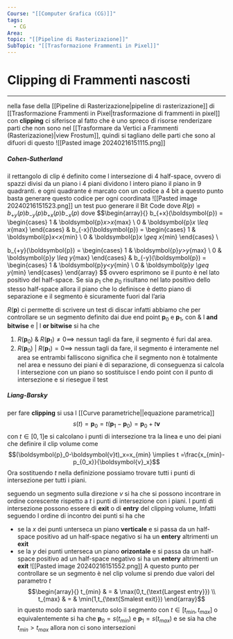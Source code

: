```yaml
---
Course: "[[Computer Grafica (CG)]]"
tags:
  - CG
Area: 
topic: "[[Pipeline di Rasterizazione]]"
SubTopic: "[[Trasformazione Frammenti in Pixel]]"
---
```


# Clipping di Frammenti nascosti
---
nella fase della [[Pipeline di Rasterizazione|pipeline di rasterizazione]] di  [[Trasformazione Frammenti in Pixel|trasformazione di frammenti in pixel]] con __clipping__ ci siferisce al fatto che è uno spreco di risorse renderizare parti che non sono nel [[Trasformare da Vertici a Frammenti (Rasterizazione)|view Frostum]], quindi si tagliano delle parti che sono al difuori di questo
![[Pasted image 20240216151115.png]]


##### Cohen-Sutherland
il rettangolo di clip é  definito come l intersezione di 4 half-space, ovvero di spazzi divisi da un piano
i 4 piani dividono l intero piano il piano in 9 quadranti. e ogni quadrante é marcato con un codice a 4 bit
a questo punto basta generare questo codice per ogni coordinata
![[Pasted image 20240216151523.png]]
un test puo generare il Bit Code dove $R(p)=b_{+y}(p)b_{-y}(p)b_{+x}(p)b_{-x}(p)$ dove $$\begin{array}{}
b_{+x}(\boldsymbol{p}) = \begin{cases}
1  &  \boldsymbol{p}_x>x_{max} \\
0 & \boldsymbol{p}_x \leq x_{max} 
\end{cases} & b_{-x}(\boldsymbol{p}) = \begin{cases}
1  &  \boldsymbol{p}_x<x_{min} \\
0 & \boldsymbol{p}_x \geq x_{min} 
\end{cases}  \\

b_{+y}(\boldsymbol{p}) = \begin{cases}
1  &  \boldsymbol{p}_y>y_{max} \\
0 & \boldsymbol{p}_y \leq y_{max} 
\end{cases} & b_{-y}(\boldsymbol{p}) = \begin{cases}
1  &  \boldsymbol{p}_y<y_{min} \\
0 & \boldsymbol{p}_y \geq y_{min} 
\end{cases}
\end{array} $$ ovvero esprimono se il punto è nel lato positivo del half-space.
Se sia $p_1$ che $p_0$ risultano nel lato positivo dello stesso  half-space allora il piano che lo definisce è detto piano di separazione e il segmento  è sicuramente fuori dal l’aria   

$R(\boldsymbol{p})$ ci permette di scrivere un test di discar infatti abbiamo che per controllare se un segmento definito dai due end point  $\boldsymbol{p}_0$ e $\boldsymbol{p}_{1}$, con $\&$ l  __and bitwise__ e $|$ l __or bitwise__  si ha che 
1. $R(\boldsymbol{p}_0)\ \& \ R(\boldsymbol{p}_1) \not =0 \implies$ nessun tagli da fare, il segmento é furi dal area.
2. $R(\boldsymbol{p}_0)\ | \ R(\boldsymbol{p}_1)  =0 \implies$ nessun tagli da fare, il segmento é  interamente nel area
se entrambi falliscono significa che il segmento non è totalmente nel area e nessuno dei piani è di separazione, di conseguenza si calcola l intersezione con un piano so sostituisce  l endo point con il punto di intersezione e si riesegue il test 



##### Liang-Barsky
per fare __clipping__ si usa l [[Curve parametriche||equazione parametrica]]
$$s(t)=\boldsymbol{p}_0=t(\boldsymbol{p}_1-\boldsymbol{p}_0)=\boldsymbol{p}_0+t\boldsymbol{v}$$ con $t\in [0,1]$e si calcolano i punti di intersezione  tra la linea e uno dei piani che definire il clip volume  come
$$(\boldsymbol{p}_0-\boldsymbol{v}t)_x=x_{min} \implies t =\frac{x_{min}-p_{0_x}}{\boldsymbol{v}_x}$$
Ora sostituendo $t$ nella definizione possiamo trovare tutti i punti di intersezione per tutti i piani.

seguendo un segmento sulla direzione $v$ si ha che si possono incontrare in ordine corescente rispetto a $t$  i punti di intersezione con i piani. 
I punti di intersezione possono essere di __exit__ o di __entry__ del clipping volume, Infatti seguendo l ordine di incontro dei punti si ha che 
-  se la $x$ dei punti unterseca un  piano __verticale__ e si passa da un half-space positivo ad un half-space negativo si ha un __entery__ altrimenti un __exit__
-  se la $y$ dei punti unterseca un piano __orizontale__  e si passa da un half-space positivo ad un half-space negativo si ha un __entery__ altrimenti un __exit__
![[Pasted image 20240216151552.png]]
A questo punto per controllare se un segmento è nel clip volume si prendo due valori del parametro $t$ $$\begin{array}{}
t_{min} & = & \max(0,t_{\text{Largest entry}}) \\
t_{max}  & = & \min(1,t_{\text{Smalest exit}})
\end{array}$$ in questo modo sarà mantenuto solo il segmento con $t \in [t_{min},t_{max}]$  o equivalentemente si ha che $\boldsymbol{p}_0=s(t_{min})$ e $\boldsymbol{p}_1 =s(t_{max})$ 
e se sia ha che $t_{min}>t_{max}$ allora non ci sono intersezioni  
